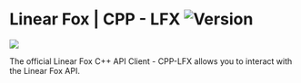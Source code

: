 # Linear Fox | CPP - LFX ![Version](https://img.shields.io/badge/version-Under%20Development-brightgreen)
 
<img src="https://i.imgur.com/8QMupEu.png">

The official Linear Fox C++ API Client - CPP-LFX allows you to interact with the Linear Fox API. 
